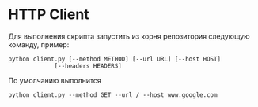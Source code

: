 # HTTP Client

Для выполнения скрипта запустить из корня репозитория следующую команду, пример:

    python client.py [--method METHOD] [--url URL] [--host HOST]
                 [--headers HEADERS]

По умолчанию выполнится 

    python client.py --method GET --url / --host www.google.com
